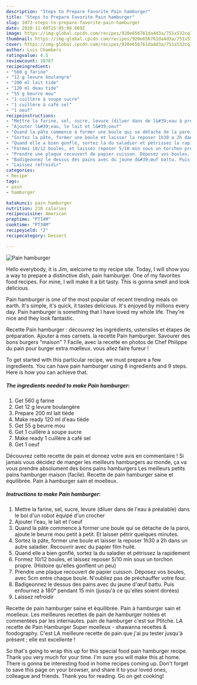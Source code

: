 ```yaml
---
description: "Steps to Prepare Favorite Pain hamburger"
title: "Steps to Prepare Favorite Pain hamburger"
slug: 1073-steps-to-prepare-favorite-pain-hamburger
date: 2020-11-08T15:05:08.669Z
image: https://img-global.cpcdn.com/recipes/920e656761da4d3a/751x532cq70/pain-hamburger-photo-principale-de-la-recette.jpg
thumbnail: https://img-global.cpcdn.com/recipes/920e656761da4d3a/751x532cq70/pain-hamburger-photo-principale-de-la-recette.jpg
cover: https://img-global.cpcdn.com/recipes/920e656761da4d3a/751x532cq70/pain-hamburger-photo-principale-de-la-recette.jpg
author: Luis Chambers
ratingvalue: 4.5
reviewcount: 10787
recipeingredient:
- "560 g farine"
- "12 g levure boulangre"
- "200 ml lait tide"
- "120 ml deau tide"
- "55 g beurre mou"
- "1 cuillère à soupe sucre"
- "1 cuillère à café sel"
- "1 oeuf"
recipeinstructions:
- "Mettre la farine, sel, sucre, levure (diluer dans de l&#39;eau à préalable) dans le bol d&#39;un robot équipé d&#39;un crocher"
- "Ajouter l&#39;eau, le lait et l&#39;oeuf"
- "Quand la pâte commence à former une boule qui se détache de la paroi, ajoute le beurre mou petit à petit. Et laisser pétrir quelques minutes."
- "Sortez la pâte, former une boule et laisser la reposer 1h30 a 2h dans un autre saladier. Recouvrir avec du papier film huilé."
- "Quand elle a bien gonflé, sortez la du saladier et pétrissez la rapidement"
- "Formez 10/12 boules, et laissez reposer 5/10 min sous un torchon propre. (Histoire qu&#39;elles gonflent un peu)"
- "Prendre une plaque recouvert de papier cuisson. Déposez vos boules, avec 5cm entre chaque boule. N&#39;oubliez pas de préchauffer votre four."
- "Badigeonnez le dessus des pains avec du jaune d&#39;œuf battu. Puis enfournez à 180° pendant 15 min (jusqu&#39;à ce qu&#39;elles soient dorées)"
- "Laissez refroidir"
categories:
- Recipe
tags:
- pain
- hamburger

katakunci: pain hamburger 
nutrition: 210 calories
recipecuisine: American
preptime: "PT14M"
cooktime: "PT30M"
recipeyield: "2"
recipecategory: Dessert

---
```



![Pain hamburger](https://img-global.cpcdn.com/recipes/920e656761da4d3a/751x532cq70/pain-hamburger-photo-principale-de-la-recette.jpg)

Hello everybody, it is Jim, welcome to my recipe site. Today, I will show you a way to prepare a distinctive dish, pain hamburger. One of my favorites food recipes. For mine, I will make it a bit tasty. This is gonna smell and look delicious.

Pain hamburger is one of the most popular of recent trending meals on earth. It's simple, it's quick, it tastes delicious. It's enjoyed by millions every day. Pain hamburger is something that I have loved my whole life. They're nice and they look fantastic.

Recette Pain hamburger : découvrez les ingrédients, ustensiles et étapes de préparation. Ajouter à mes carnets. la recette Pain hamburger. Savourer des bons burgers &#34;maison&#34; ? Facile, avec la recette en photos de Chef Philippe du pain pour burger extra mœlleux. vous allez faire fureur !


To get started with this particular recipe, we must prepare a few ingredients. You can have pain hamburger using 8 ingredients and 9 steps. Here is how you can achieve that.

<!--inarticleads1-->

##### The ingredients needed to make Pain hamburger:

1. Get 560 g farine
1. Get 12 g levure boulangère
1. Prepare 200 ml lait tiède
1. Make ready 120 ml d&#39;eau tiède
1. Get 55 g beurre mou
1. Get 1 cuillère à soupe sucre
1. Make ready 1 cuillère à café sel
1. Get 1 oeuf


Découvrez cette recette de pain et donnez votre avis en commentaire ! Si jamais vous décidez de manger les meilleurs hamburgers au monde, ça va vous prendre absolument des bons pains hamburgers Les meilleurs petits pains hamburger maison (facile). Recette de pain hamburger saine et équilibrée. Pain à hamburger sain et moelleux. 

<!--inarticleads2-->

##### Instructions to make Pain hamburger:

1. Mettre la farine, sel, sucre, levure (diluer dans de l&#39;eau à préalable) dans le bol d&#39;un robot équipé d&#39;un crocher
1. Ajouter l&#39;eau, le lait et l&#39;oeuf
1. Quand la pâte commence à former une boule qui se détache de la paroi, ajoute le beurre mou petit à petit. Et laisser pétrir quelques minutes.
1. Sortez la pâte, former une boule et laisser la reposer 1h30 a 2h dans un autre saladier. Recouvrir avec du papier film huilé.
1. Quand elle a bien gonflé, sortez la du saladier et pétrissez la rapidement
1. Formez 10/12 boules, et laissez reposer 5/10 min sous un torchon propre. (Histoire qu&#39;elles gonflent un peu)
1. Prendre une plaque recouvert de papier cuisson. Déposez vos boules, avec 5cm entre chaque boule. N&#39;oubliez pas de préchauffer votre four.
1. Badigeonnez le dessus des pains avec du jaune d&#39;œuf battu. Puis enfournez à 180° pendant 15 min (jusqu&#39;à ce qu&#39;elles soient dorées)
1. Laissez refroidir


Recette de pain hamburger saine et équilibrée. Pain à hamburger sain et moelleux. Les meilleures recettes de pain de hamburger notées et commentées par les internautes. pain de hamburger c&#39;est sur Ptitche. LA recette de Pain Hamburger Super moelleux - shawanna recettes &amp; foodography. C&#39;est LA meilleure recette de pain que j&#39;ai pu tester jusqu&#39;à présent ; elle est excellente ! 

So that's going to wrap this up for this special food pain hamburger recipe. Thank you very much for your time. I'm sure you will make this at home. There is gonna be interesting food in home recipes coming up. Don't forget to save this page on your browser, and share it to your loved ones, colleague and friends. Thank you for reading. Go on get cooking!
